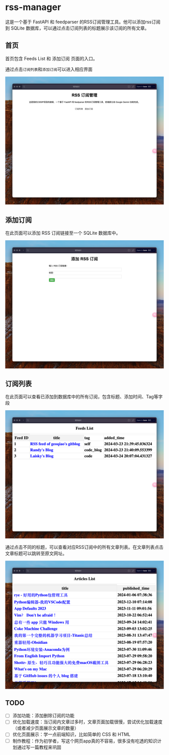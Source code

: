 # rss-manager

这是一个基于 FastAPI 和 feedparser 的RSS订阅管理工具。他可以添加rss订阅到 SQLite 数据库，可以通过点击订阅列表的标题展示该订阅的所有文章。

## 首页

首页包含 Feeds List 和 添加订阅 页面的入口。

通过点击`订阅列表`和`添加订阅`可以进入相应界面

![Index](/pictures/index.png "Index")

## 添加订阅

在此页面可以添加 RSS 订阅链接至一个 SQLite 数据库中。

![Add_Feed](/pictures/add_feed.png "Add_Feed")

## 订阅列表

在此页面可以查看已添加到数据库中的所有订阅，包含标题、添加时间、Tag等字段

![Feed_List](/pictures/feeds_list.png "Feed_List")

通过点击不同的标题，可以查看对应RSS订阅中的所有文章列表。在文章列表点击文章标题可以跳转至原文网址。

![Articles_List](/pictures/articles.png "Articles_List")


## TODO

- [ ] 添加功能：添加删除订阅的功能
- [ ] 优化加载速度：当订阅内文章过多时，文章页面加载很慢，尝试优化加载速度（或者减少页面展示文章的数量）
- [ ] 优化页面展示：学一点前端知识，比如简单的 CSS 和 HTML
- [ ] 制作教程：作为初学者，写这个网页app真的不容易，很多没有吃透的知识计划通过写一篇教程来巩固